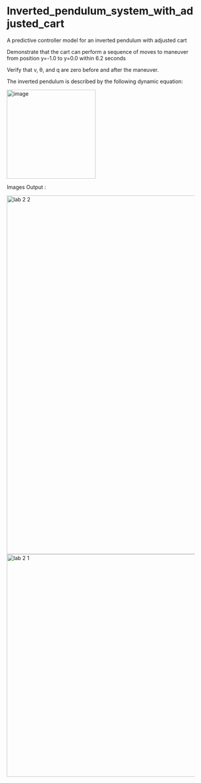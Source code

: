 # Inverted_pendulum_system_with_adjusted_cart
A predictive controller model for an inverted pendulum with adjusted cart 

Demonstrate that the cart can perform a sequence of moves to maneuver from position y=-1.0 to
y=0.0 within 6.2 seconds

Verify that v, θ, and q are zero before and after the maneuver.

The inverted pendulum is described by the following dynamic equation:

<img width="238" alt="image" src="https://user-images.githubusercontent.com/86374358/215009726-43c77bef-c151-49a1-9b41-99770a64b517.png">


Images Output :



<img width="960" alt="lab 2 2" src="https://user-images.githubusercontent.com/86374358/215009355-f402ada8-bdb6-4f0e-956c-3f06eb1f2ddd.png">
<img width="596" alt="lab 2 1" src="https://user-images.githubusercontent.com/86374358/215009157-14adc5dc-d5ba-4fc5-b86a-83193075c238.png">
